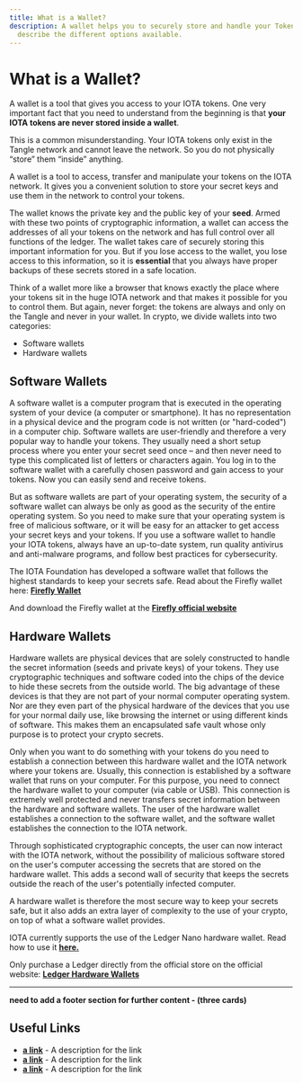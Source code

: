 ```yaml
---
title: What is a Wallet?
description: A wallet helps you to securely store and handle your Tokens. We
  describe the different options available.
---
```


# What is a Wallet?

A wallet is a tool that gives you access to your IOTA tokens. One very important fact that you need to understand from the beginning is that **your IOTA tokens are never stored inside a wallet**.

This is a common misunderstanding. Your IOTA tokens only exist in the Tangle network and cannot leave the network. So you do not physically “store” them “inside” anything.

A wallet is a tool to access, transfer and manipulate your tokens on the IOTA network. It gives you a convenient solution to store your secret keys and use them in the network to control your tokens.

The wallet knows the private key and the public key of your **seed**. Armed with these two points of cryptographic information, a wallet can access the addresses of all your tokens on the network and has full control over all functions of the ledger. The wallet takes care of securely storing this important information for you. But if you lose access to the wallet, you lose access to this information, so it is **essential** that you always have proper backups of these secrets stored in a safe location.

Think of a wallet more like a browser that knows exactly the place where your tokens sit in the huge IOTA network and that makes it possible for you to control them. But again, never forget: the tokens are always and only on the Tangle and never in your wallet. In crypto, we divide wallets into two categories:

- Software wallets
- Hardware wallets

## Software Wallets

A software wallet is a computer program that is executed in the operating system of your device (a computer or smartphone). It has no representation in a physical device and the program code is not written (or "hard-coded") in a computer chip. Software wallets are user-friendly and therefore a very popular way to handle your tokens. They usually need a short setup process where you enter your secret seed once – and then never need to type this complicated list of letters or characters again. You log in to the software wallet with a carefully chosen password and gain access to your tokens. Now you can easily send and receive tokens.

But as software wallets are part of your operating system, the security of a software wallet can always be only as good as the security of the entire operating system. So you need to make sure that your operating system is free of malicious software, or it will be easy for an attacker to get access your secret keys and your tokens. If you use a software wallet to handle your IOTA tokens, always have an up-to-date system, run quality antivirus and anti-malware programs, and follow best practices for cybersecurity.

The IOTA Foundation has developed a software wallet that follows the highest standards to keep your secrets safe. Read about the Firefly wallet here: [**Firefly Wallet**](https://wiki.iota.org/docs/learn/wallets/firefly-wallet)

And download the Firefly wallet at the [**Firefly official website**](https://firefly.iota.org/)

## Hardware Wallets

Hardware wallets are physical devices that are solely constructed to handle the secret information (seeds and private keys) of your tokens. They use cryptographic techniques and software coded into the chips of the device to hide these secrets from the outside world. The big advantage of these devices is that they are not part of your normal computer operating system. Nor are they even part of the physical hardware of the devices that you use for your normal daily use, like browsing the internet or using different kinds of software. This makes them an encapsulated safe vault whose only purpose is to protect your crypto secrets.

Only when you want to do something with your tokens do you need to establish a connection between this hardware wallet and the IOTA network where your tokens are. Usually, this connection is established by a software wallet that runs on your computer. For this purpose, you need to connect the hardware wallet to your computer (via cable or USB). This connection is extremely well protected and never transfers secret information between the hardware and software wallets. The user of the hardware wallet establishes a connection to the software wallet, and the software wallet establishes the connection to the IOTA network.

Through sophisticated cryptographic concepts, the user can now interact with the IOTA network, without the possibility of malicious software stored on the user's computer accessing the secrets that are stored on the hardware wallet. This adds a second wall of security that keeps the secrets outside the reach of the user's potentially infected computer.

A hardware wallet is therefore the most secure way to keep your secrets safe, but it also adds an extra layer of complexity to the use of your crypto, on top of what a software wallet provides.

IOTA currently supports the use of the Ledger Nano hardware wallet. Read how to use it [**here.**](https://wiki.iota.org/docs/learn/wallets/firefly-wallet#user-guide-for-users-of-a-ledger-nano-x-or-ledger-nano-s-device)

Only purchase a Ledger directly from the official store on the official website: [**Ledger Hardware Wallets**](https://www.ledger.com/)

---

**need to add a footer section for further content - (three cards)**

## Useful Links

- [**a link**](https://linkgoes.here/) - A description for the link
- [**a link**](https://linkgoes.here/) - A description for the link
- [**a link**](https://linkgoes.here/) - A description for the link
